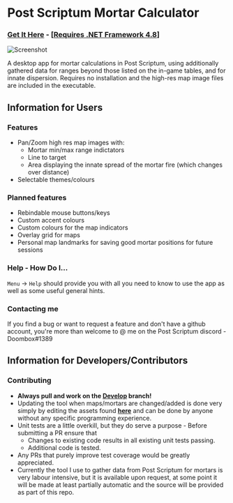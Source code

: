 # Post Scriptum Mortar Calculator

### [Get It Here](https://github.com/sirdoombox/PostScriptumMortarCalculator/releases/latest) - [[Requires .NET Framework 4.8](https://dotnet.microsoft.com/download/dotnet-framework)]

![Screenshot](https://i.imgur.com/29lbj6r.png)

A desktop app for mortar calculations in Post Scriptum, using additionally gathered data for ranges beyond those listed on the in-game tables, and for innate dispersion. Requires no installation and the high-res map image files are included in the executable.

## Information for Users
### Features
- Pan/Zoom high res map images with:
	- Mortar min/max range indictators
	- Line to target
	- Area displaying the innate spread of the mortar fire (which changes over distance)
- Selectable themes/colours
### Planned features
- Rebindable mouse buttons/keys
- Custom accent colours
- Custom colours for the map indicators
- Overlay grid for maps
- Personal map landmarks for saving good mortar positions for future sessions
### Help - How Do I...
`Menu` -> `Help` should provide you with all you need to know to use the app as well as some useful general hints.
### Contacting me
If you find a bug or want to request a feature and don't have a github account, you're more than welcome to @ me on the Post Scriptum discord - Doombox#1389

## Information for Developers/Contributors
### Contributing
- **Always pull and work on the [Develop](https://github.com/sirdoombox/PostScriptumMortarCalculator/tree/Develop) branch!**
- Updating the tool when maps/mortars are changed/added is done very simply by editing the assets found [**here**](PostScriptumMortarCalculator/Assets) and can be done by anyone without any specific programming experience.
- Unit tests are a little overkill, but they do serve a purpose - Before submitting a PR ensure that
	- Changes to existing code results in all existing unit tests passing.
	- Additional code is tested.
- Any PRs that purely improve test coverage would be greatly appreciated.
-  Currently the tool I use to gather data from Post Scriptum for mortars is very labour intensive, but it is available upon request, at some point it will be made at least partially automatic and the source will be provided as part of this repo.
